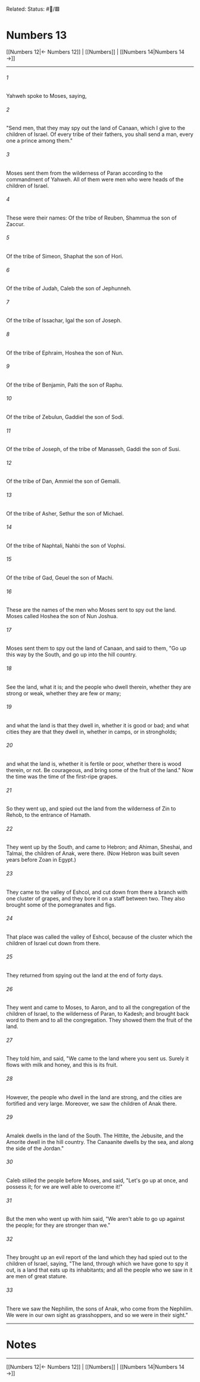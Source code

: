 Related:
Status: #📖/🟥
# Numbers 13

[[Numbers 12|← Numbers 12]] | [[Numbers]] | [[Numbers 14|Numbers 14 →]]
***



###### 1 
Yahweh spoke to Moses, saying, 

###### 2 
"Send men, that they may spy out the land of Canaan, which I give to the children of Israel. Of every tribe of their fathers, you shall send a man, every one a prince among them." 

###### 3 
Moses sent them from the wilderness of Paran according to the commandment of Yahweh. All of them were men who were heads of the children of Israel. 

###### 4 
These were their names: Of the tribe of Reuben, Shammua the son of Zaccur. 

###### 5 
Of the tribe of Simeon, Shaphat the son of Hori. 

###### 6 
Of the tribe of Judah, Caleb the son of Jephunneh. 

###### 7 
Of the tribe of Issachar, Igal the son of Joseph. 

###### 8 
Of the tribe of Ephraim, Hoshea the son of Nun. 

###### 9 
Of the tribe of Benjamin, Palti the son of Raphu. 

###### 10 
Of the tribe of Zebulun, Gaddiel the son of Sodi. 

###### 11 
Of the tribe of Joseph, of the tribe of Manasseh, Gaddi the son of Susi. 

###### 12 
Of the tribe of Dan, Ammiel the son of Gemalli. 

###### 13 
Of the tribe of Asher, Sethur the son of Michael. 

###### 14 
Of the tribe of Naphtali, Nahbi the son of Vophsi. 

###### 15 
Of the tribe of Gad, Geuel the son of Machi. 

###### 16 
These are the names of the men who Moses sent to spy out the land. Moses called Hoshea the son of Nun Joshua. 

###### 17 
Moses sent them to spy out the land of Canaan, and said to them, "Go up this way by the South, and go up into the hill country. 

###### 18 
See the land, what it is; and the people who dwell therein, whether they are strong or weak, whether they are few or many; 

###### 19 
and what the land is that they dwell in, whether it is good or bad; and what cities they are that they dwell in, whether in camps, or in strongholds; 

###### 20 
and what the land is, whether it is fertile or poor, whether there is wood therein, or not. Be courageous, and bring some of the fruit of the land." Now the time was the time of the first-ripe grapes. 

###### 21 
So they went up, and spied out the land from the wilderness of Zin to Rehob, to the entrance of Hamath. 

###### 22 
They went up by the South, and came to Hebron; and Ahiman, Sheshai, and Talmai, the children of Anak, were there. (Now Hebron was built seven years before Zoan in Egypt.) 

###### 23 
They came to the valley of Eshcol, and cut down from there a branch with one cluster of grapes, and they bore it on a staff between two. They also brought some of the pomegranates and figs. 

###### 24 
That place was called the valley of Eshcol, because of the cluster which the children of Israel cut down from there. 

###### 25 
They returned from spying out the land at the end of forty days. 

###### 26 
They went and came to Moses, to Aaron, and to all the congregation of the children of Israel, to the wilderness of Paran, to Kadesh; and brought back word to them and to all the congregation. They showed them the fruit of the land. 

###### 27 
They told him, and said, "We came to the land where you sent us. Surely it flows with milk and honey, and this is its fruit. 

###### 28 
However, the people who dwell in the land are strong, and the cities are fortified and very large. Moreover, we saw the children of Anak there. 

###### 29 
Amalek dwells in the land of the South. The Hittite, the Jebusite, and the Amorite dwell in the hill country. The Canaanite dwells by the sea, and along the side of the Jordan." 

###### 30 
Caleb stilled the people before Moses, and said, "Let's go up at once, and possess it; for we are well able to overcome it!" 

###### 31 
But the men who went up with him said, "We aren't able to go up against the people; for they are stronger than we." 

###### 32 
They brought up an evil report of the land which they had spied out to the children of Israel, saying, "The land, through which we have gone to spy it out, is a land that eats up its inhabitants; and all the people who we saw in it are men of great stature. 

###### 33 
There we saw the Nephilim, the sons of Anak, who come from the Nephilim. We were in our own sight as grasshoppers, and so we were in their sight."

---
# Notes


***
[[Numbers 12|← Numbers 12]] | [[Numbers]] | [[Numbers 14|Numbers 14 →]]
